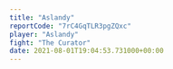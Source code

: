 ```yaml
---
title: "Aslandy"
reportCode: "7rC4GqTLR3pgZQxc"
player: "Aslandy"
fight: "The Curator"
date: 2021-08-01T19:04:53.731000+00:00
---
```

